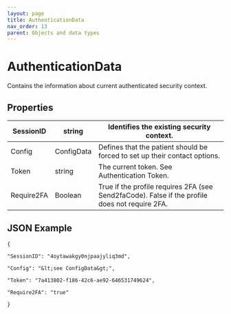 ```yaml
---
layout: page
title: AuthenticationData
nav_order: 13
parent: Objects and data types
---
```


# AuthenticationDataContains the information about current authenticated security context.## Properties| SessionID | string | Identifies the existing security context. || --- | --- | --- || Config | ConfigData | Defines that the patient should be forced to set up their contact options. || Token | string | The current token. See Authentication Token. || Require2FA | Boolean | True if the profile requires 2FA (see Send2faCode). False if the profile does not require 2FA. |## JSON Example```{"SessionID": "4oytawakgy0njpaajyliq3md","Config": "&lt;see ConfigData&gt;","Token": "7a413802-f186-42c6-ae92-646531749624","Require2FA": "true"}```